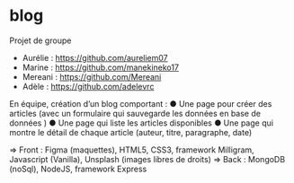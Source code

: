 # blog

Projet de groupe
- Aurélie : https://github.com/aureliem07
- Marine : https://github.com/manekineko17
- Mereani : https://github.com/Mereani
- Adèle : https://github.com/adelevrc

En équipe, création d’un blog comportant :
● Une page pour créer des articles (avec un formulaire qui sauvegarde les données en base de données )
● Une page qui liste les articles disponibles
● Une page qui montre le détail de chaque article (auteur, titre, paragraphe, date)

=> Front : Figma (maquettes), HTML5, CSS3, framework Milligram, Javascript (Vanilla), Unsplash (images libres de droits)
=> Back : MongoDB (noSql), NodeJS, framework Express


